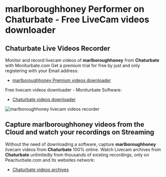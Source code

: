 # marlboroughhoney Performer on Chaturbate - Free LiveCam videos downloader

## Chaturbate Live Videos Recorder

Monitor and record livecam videos of **marlboroughhoney** from **Chaturbate** with Moniturbate.com
Get a premium trial for free by just and only registering with your Email address:
* [marlboroughhoney Premium videos downloader](https://moniturbate.com/request-demo-licence-key.html)

Free livecam videos downloader - Moniturbate Software:
* [Chaturbate videos downloader](https://moniturbate.com/moniturbate-download-software.html)

![marlboroughhoney livecam videos recorder](https://peachurnet.com/templates/moniturbate-software.png)


## Capture marlboroughhoney videos from the Cloud and watch your recordings on Streaming

Without the need of downloading a software, capture **marlboroughhoney** livecam videos from **Chaturbate** 100% online.
Watch Livecam archives from **Chaturbate** unlimitedly from thousands of existing recordings, only on Peachurbate.com and its websites network:
* [Chaturbate videos archives](https://peachurnet.com/)